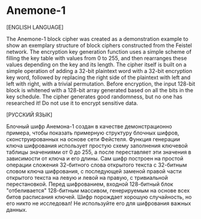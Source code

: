 # Anemone-1

[ENGLISH LANGUAGE]

The Anemone-1 block cipher was created as a demonstration example to show an exemplary structure of block ciphers constructed from the Feistel network. The encryption key generation function uses a simple scheme of filling the key table with values from 0 to 255, and then rearranges these values depending on the key and its length. The cipher itself is built on a simple operation of adding a 32-bit plaintext word with a 32-bit encryption key word, followed by replacing the right side of the plaintext with left and left with right, with a trivial permutation. Before encryption, the input 128-bit block is whitened with a 128-bit array generated based on all the bits in the key schedule. The cipher generates good randomness, but no one has researched it! Do not use it to encrypt sensitive data.

[РУССКИЙ ЯЗЫК]

Блочный шифр Анемона-1 создан в качестве демонстрационно примера, чтобы показать примерную структуру блочных шифров, сконструированных на основе сети Фейстеля. Функция генерации ключа шифрования использует простую схему заполнения ключевой таблицы значениями от 0 до 255, а после переставляет эти значения в зависимости от ключа и его длины. Сам шифр построен на простой операции сложения 32-битного слова открытого текста с 32-битным словом ключа шифрования, с последующей заменой правой части открытого текста на левую и левой на правую, с тривиальной перестановкой. Перед шифрованием, входной 128-битный блок "отбеливается" 128-битным массивом, генерируемым на основе всех битов расписания ключей. Шифр порождает хорошую случайность, но его никто не исследовал! Не используйте его для шифрования важных данных.
